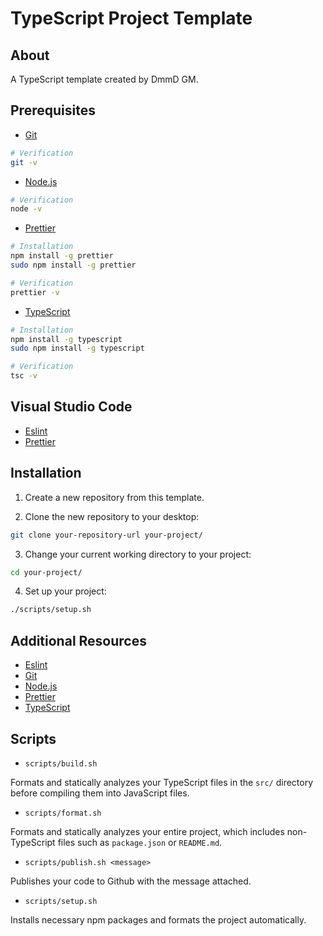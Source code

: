 # TypeScript Project Template

## About

A TypeScript template created by DmmD GM.

## Prerequisites

-   [Git](https://git-scm.com/download)

```bash
# Verification
git -v
```

-   [Node.js](https://nodejs.org/en/download)

```bash
# Verification
node -v
```

-   [Prettier](https://prettier.io/)

```bash
# Installation
npm install -g prettier
sudo npm install -g prettier

# Verification
prettier -v
```

-   [TypeScript](https://www.typescriptlang.org/)

```bash
# Installation
npm install -g typescript
sudo npm install -g typescript

# Verification
tsc -v
```

## Visual Studio Code

-   [Eslint](https://marketplace.visualstudio.com/items?itemName=dbaeumer.vscode-eslint)
-   [Prettier](https://marketplace.visualstudio.com/items?itemName=esbenp.prettier-vscode)

## Installation

1. Create a new repository from this template.

2. Clone the new repository to your desktop:

```bash
git clone your-repository-url your-project/
```

3. Change your current working directory to your project:

```bash
cd your-project/
```

4. Set up your project:

```bash
./scripts/setup.sh
```

## Additional Resources

-   [Eslint](https://eslint.org/)
-   [Git](https://git-scm.com/download)
-   [Node.js](https://nodejs.org/en/download)
-   [Prettier](https://prettier.io/)
-   [TypeScript](https://www.typescriptlang.org/)

## Scripts

-   `scripts/build.sh`

Formats and statically analyzes your TypeScript files in the `src/` directory before compiling them into JavaScript files.

-   `scripts/format.sh`

Formats and statically analyzes your entire project, which includes non-TypeScript files such as `package.json` or `README.md`.

-   `scripts/publish.sh <message>`

Publishes your code to Github with the message attached.

-   `scripts/setup.sh`

Installs necessary npm packages and formats the project automatically.

